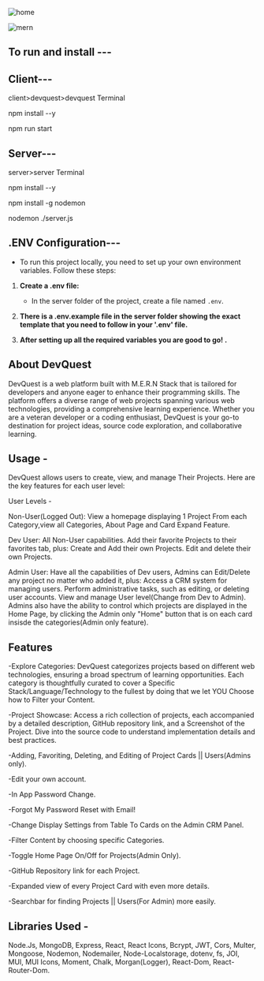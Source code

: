 
![home](https://github.com/YoungShap/devquest/assets/134366277/9303dd20-ca64-4154-ac41-90350771cfe6)



![mern](https://github.com/YoungShap/devquest/assets/134366277/99dcdd81-ce36-4675-ac9c-b9f804e3c82e)



To run and install --- 
-
Client---
-
client>devquest>devquest Terminal


npm install --y


npm run start


Server---
-
server>server Terminal 


npm install --y

npm install -g nodemon

nodemon ./server.js


.ENV Configuration--- 
-
- To run this project locally, you need to set up your own environment variables. Follow these steps:

1. **Create a .env file:**
   - In the server folder of the project, create a file named `.env`.

2. **There is a .env.example file in the server folder showing the exact template that you need to follow in your '.env' file.**

3. **After setting up all the required variables you are good to go! .**


About DevQuest
-
DevQuest is a web platform built with M.E.R.N Stack that is tailored for developers and anyone eager to enhance their programming skills.
The platform offers a diverse range of web projects spanning various web technologies, providing a comprehensive learning experience.
Whether you are a veteran developer or a coding enthusiast, DevQuest is your go-to destination for project ideas, source code exploration, and collaborative learning.


Usage -
-
DevQuest allows users to create, view, and manage Their Projects. Here are the key features for each user level:

User Levels -

Non-User(Logged Out): 
View a homepage displaying 1 Project From each Category,view all Categories, About Page and Card Expand Feature.

Dev User:
All Non-User capabilities.
Add their favorite Projects to their favorites tab, plus:
Create and Add their own Projects.
Edit and delete their own Projects.

Admin User:
Have all the capabilities of Dev users, Admins can Edit/Delete any project no matter who added it, plus:
Access a CRM system for managing users.
Perform administrative tasks, such as editing, or deleting user accounts.
View and manage User level(Change from Dev to Admin).
Admins also have the ability to control which projects are displayed in the Home Page,
by clicking the Admin only "Home" button that is on each card insisde the categories(Admin only feature).


Features
-
-Explore Categories: DevQuest categorizes projects based on different web technologies, ensuring a broad spectrum of learning opportunities.
 Each category is thoughtfully curated to cover a Specific Stack/Language/Technology to the fullest by doing that we let YOU Choose how to Filter your Content.

-Project Showcase: Access a rich collection of projects, each accompanied by a detailed description, GitHub repository link, and a Screenshot of the Project.
Dive into the source code to understand implementation details and best practices.

-Adding,   Favoriting,   Deleting,   and Editing of Project Cards || Users(Admins only).

-Edit your own account.

-In App Password Change.

-Forgot My Password Reset with Email!

-Change Display Settings from Table To Cards on the Admin CRM Panel.

-Filter Content by choosing specific Categories.

-Toggle Home Page On/Off for Projects(Admin Only). 

-GitHub Repository link for each Project. 

-Expanded view of every Project Card with even more details.

-Searchbar for finding Projects || Users(For Admin) more easily.


Libraries Used - 
-
Node.Js,
MongoDB,
Express,
React,
React Icons,
Bcrypt,
JWT,
Cors,
Multer,
Mongoose,
Nodemon,
Nodemailer,
Node-Localstorage,
dotenv,
fs,
JOI,
MUI,
MUI Icons,
Moment,
Chalk,
Morgan(Logger),
React-Dom,
React-Router-Dom.


